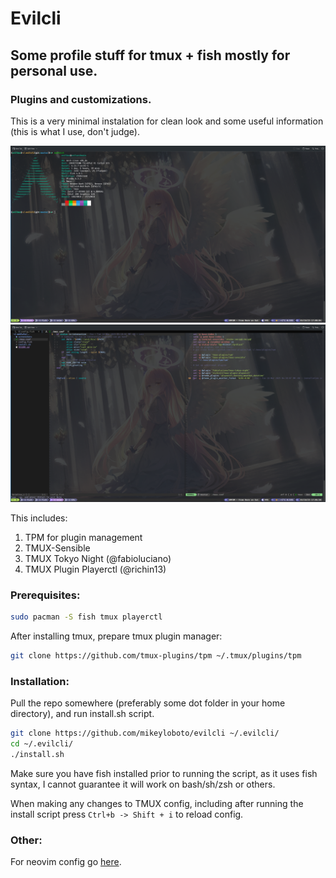 # Evilcli

## Some profile stuff for tmux + fish mostly for personal use.

### Plugins and customizations.

This is a very minimal instalation for clean look and some useful information (this is what I use, don't judge).

![Screenshot 1](./screenshots/neofetch.png)
![Screenshot 2](./screenshots/nvim.png)

This includes:

1. TPM for plugin management
2. TMUX-Sensible
3. TMUX Tokyo Night (@fabioluciano)
4. TMUX Plugin Playerctl (@richin13)

### Prerequisites:

```sh
sudo pacman -S fish tmux playerctl
```

After installing tmux, prepare tmux plugin manager:

```sh
git clone https://github.com/tmux-plugins/tpm ~/.tmux/plugins/tpm
```

### Installation: 

Pull the repo somewhere (preferably some dot folder in your home directory), and run install.sh script.

```sh
git clone https://github.com/mikeyloboto/evilcli ~/.evilcli/
cd ~/.evilcli/
./install.sh
```

Make sure you have fish installed prior to running the script, as it uses fish syntax, I cannot guarantee it will work on bash/sh/zsh or others.

When making any changes to TMUX config, including after running the install script press 
```Ctrl+b -> Shift + i```
to reload config.

### Other:

For neovim config go [here](https://github.com/mikeyloboto/evilvim).
